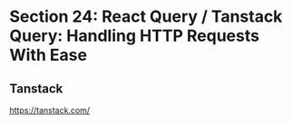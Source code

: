 # Section 24: React Query / Tanstack Query: Handling HTTP Requests With Ease

## Tanstack

https://tanstack.com/

